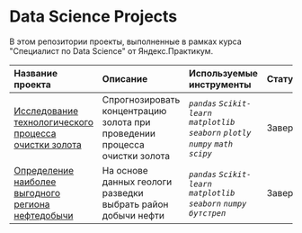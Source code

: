 # Data Science Projects

В этом репозитории проекты, выполненные в рамках курса "Специалист по Data Science" от Яндекс.Практикум.

| Название проекта                                                                                                                 | Описание | Используемые инструменты                                                              | Статус |
|:---------------------------------------------------------------------------------------------------------------------------------| :--------------------- |:--------------------------------------------------------------------------------------|:---------------------------|
| [Исследование технологического процесса очистки золота](https://github.com/converga/dataProjects/tree/main/gold_recovery)        | Спрогнозировать концентрацию золота при проведении процесса очистки золота | *`pandas` `Scikit-learn` `matplotlib` `seaborn` `plotly` `numpy` `math` `scipy`*      | Завершен |
| [Определение наиболее выгодного региона нефтедобычи](https://github.com/converga/dataProjects/tree/main/ML_in_business) | На основе данных геологи разведки выбрать район добычи нефти | *`pandas` `Scikit-learn` `matplotlib` `seaborn` `numpy` `бутстреп`*                  | Завершен |
